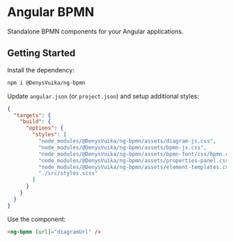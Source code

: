 # Angular BPMN

Standalone BPMN components for your Angular applications.

## Getting Started

Install the dependency:

```sh
npm i @DenysVuika/ng-bpmn
```

Update `angular.json` (or `project.json`) and setup additional styles:

```json
{
  "targets": {
    "build": {
      "options": {
        "styles": [
          "node_modules/@DenysVuika/ng-bpmn/assets/diagram-js.css",
          "node_modules/@DenysVuika/ng-bpmn/assets/bpmn-js.css",
          "node_modules/@DenysVuika/ng-bpmn/assets/bpmn-font/css/bpmn.css",
          "node_modules/@DenysVuika/ng-bpmn/assets/properties-panel.css",
          "node_modules/@DenysVuika/ng-bpmn/assets/element-templates.css",
          "./src/styles.scss"
        ]
      }
    }
  }
}
```

Use the component:

```html
<ng-bpmn [url]="diagramUrl" />
```
